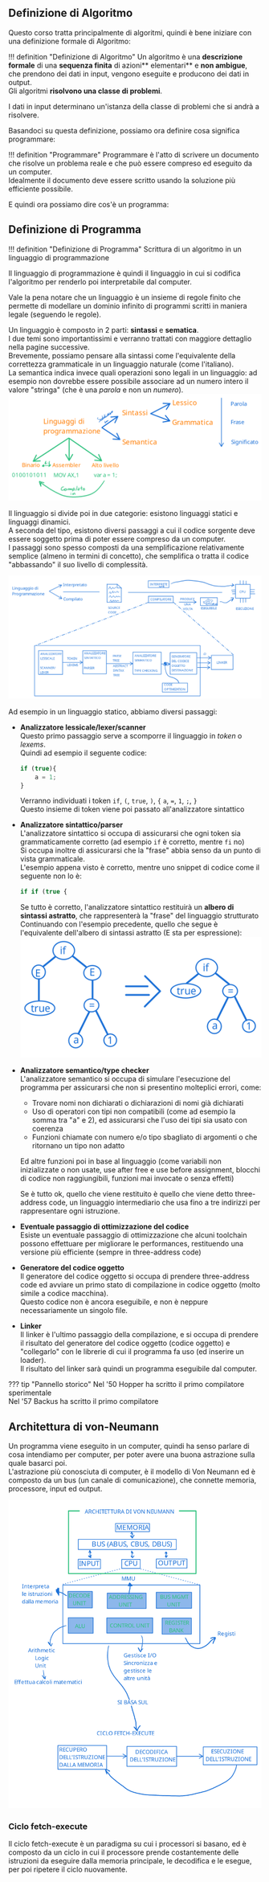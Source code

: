 ## Definizione di Algoritmo

Questo corso tratta principalmente di algoritmi, quindi è bene iniziare con una definizione formale di Algoritmo:  

!!! definition "Definizione di Algoritmo"
    Un algoritmo è una **descrizione formale** di una **sequenza finita** di azioni** elementari** e **non ambigue**, che prendono dei dati in input, vengono eseguite e producono dei dati in output.  
    Gli algoritmi **risolvono una classe di problemi**.

I dati in input determinano un'istanza della classe di problemi che si andrà a risolvere.  

Basandoci su questa definizione, possiamo ora definire cosa significa programmare:  

!!! definition "Programmare"
    Programmare è l'atto di scrivere un documento che risolve un problema reale e che può essere compreso ed eseguito da un computer.  
    Idealmente il documento deve essere scritto usando la soluzione più efficiente possibile.  

E quindi ora possiamo dire cos'è un programma:  

## Definizione di Programma

!!! definition "Definizione di Programma"
    Scrittura di un algoritmo in un linguaggio di programmazione

Il linguaggio di programmazione è quindi il linguaggio in cui si codifica l'algoritmo per renderlo poi interpretabile dal computer.  

Vale la pena notare che un linguaggio è un insieme di regole finito che permette di modellare un dominio infinito di programmi scritti in maniera legale (seguendo le regole).  

Un linguaggio è composto in 2 parti: **sintassi** e **sematica**.  
I due temi sono importantissimi e verranno trattati con maggiore dettaglio nella pagine successive.  
Brevemente, possiamo pensare alla sintassi come l'equivalente della correttezza grammaticale in un linguaggio naturale (come l'italiano).  
La semantica indica invece quali operazioni sono legali in un linguaggio: ad esempio non dovrebbe essere possibile associare ad un numero intero il valore "stringa" (che è una _parola_ e non un _numero_).  
![](assets/Linguaggi_sintassi.png)

Il linguaggio si divide poi in due categorie: esistono linguaggi statici e linguaggi dinamici.  
A seconda del tipo, esistono diversi passaggi a cui il codice sorgente deve essere soggetto prima di poter essere compreso da un computer.  
I passaggi sono spesso composti da una semplificazione relativamente semplice (almeno in termini di concetto), che semplifica o tratta il codice "abbassando" il suo livello di complessità.  

![](assets/Linguaggi_compilatore.png)

Ad esempio in un linguaggio statico, abbiamo diversi passaggi:  

- **Analizzatore lessicale/lexer/scanner**  
    Questo primo passaggio serve a scomporre il linguaggio in _token_ o _lexems_.  
    Quindi ad esempio il seguente codice:  

    ```javascript
    if (true){
        a = 1;
    }
    ```

    Verranno individuati i token `if`, `(`, `true`, `)`, `{` `a`, `=`, `1`, `;`, `}`  
    Questo insieme di token viene poi passato all'analizzatore sintattico

- **Analizzatore sintattico/parser**  
    L'analizzatore sintattico si occupa di assicurarsi che ogni token sia grammaticamente corretto (ad esempio `if` è corretto, mentre `fi` no)  
    Si occupa inoltre di assicurarsi che la "frase" abbia senso da un punto di vista grammaticale.  
    L'esempio appena visto è corretto, mentre uno snippet di codice come il seguente non lo è: 
    ```javascript
    if if (true {
    ```
    Se tutto è corretto, l'analizzatore sintattico restituirà un **albero di sintassi astratto**, che rappresenterà la "frase" del linguaggio strutturato  
    Continuando con l'esempio precedente, quello che segue è l'equivalente dell'albero di sintassi astratto (E sta per espressione):  
    ![](assets/AST.png)

- **Analizzatore semantico/type checker**  
    L'analizzatore semantico si occupa di simulare l'esecuzione del programma per assicurarsi che non si presentino molteplici errori, come:  

    - Trovare nomi non dichiarati o dichiarazioni di nomi già dichiarati
    - Uso di operatori con tipi non compatibili (come ad esempio la somma tra "a" e 2), ed assicurarsi che l'uso dei tipi sia usato con coerenza
    - Funzioni chiamate con numero e/o tipo sbagliato di argomenti o che ritornano un tipo non adatto
    
    Ed altre funzioni poi in base al linguaggio (come variabili non inizializzate o non usate, use after free e use before assignment, blocchi di codice non raggiungibili, funzioni mai invocate o senza effetti)

    Se è tutto ok, quello che viene restituito è quello che viene detto three-address code, un linguaggio intermediario che usa fino a tre indirizzi per rappresentare ogni istruzione.
    
- **Eventuale passaggio di ottimizzazione del codice**  
    Esiste un eventuale passaggio di ottimizzazione che alcuni toolchain possono effettuare per migliorare le performances, restituendo una versione più efficiente (sempre in three-address code)

- **Generatore del codice oggetto**  
    Il generatore del codice oggetto si occupa di prendere three-address code ed avviare un primo stato di compilazione in codice oggetto (molto simile a codice macchina).  
    Questo codice non è ancora eseguibile, e non è neppure necessariamente un singolo file.
    
- **Linker**  
    Il linker è l'ultimo passaggio della compilazione, e si occupa di prendere il risultato del generatore del codice oggetto (codice oggetto) e "collegarlo" con le librerie di cui il programma fa uso (ed inserire un loader).  
    Il risultato del linker sarà quindi un programma eseguibile dal computer.  

??? tip "Pannello storico"
    Nel '50 Hopper ha scritto il primo compilatore sperimentale  
    Nel '57 Backus ha scritto il primo compilatore  



## Architettura di von-Neumann

Un programma viene eseguito in un computer, quindi ha senso parlare di cosa intendiamo per computer, per poter avere una buona astrazione sulla quale basarci poi.  
L'astrazione più conosciuta di computer, è il modello di Von Neumann ed è composto da un bus (un canale di comunicazione), che connette memoria, processore, input ed output.  

![](assets/VonNeumann-details-fetch-execute.png)

### Ciclo fetch-execute
Il ciclo fetch-execute è un paradigma su cui i processori si basano, ed è composto da un ciclo in cui il processore prende costantemente delle istruzioni da eseguire dalla memoria principale, le decodifica e le esegue, per poi ripetere il ciclo nuovamente.  
